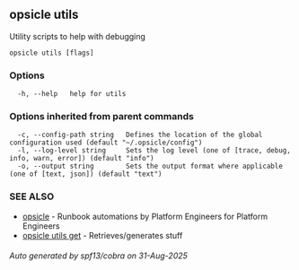 ## opsicle utils

Utility scripts to help with debugging

```
opsicle utils [flags]
```

### Options

```
  -h, --help   help for utils
```

### Options inherited from parent commands

```
  -c, --config-path string   Defines the location of the global configuration used (default "~/.opsicle/config")
  -l, --log-level string     Sets the log level (one of [trace, debug, info, warn, error]) (default "info")
  -o, --output string        Sets the output format where applicable (one of [text, json]) (default "text")
```

### SEE ALSO

* [opsicle](cli/opsicle.md)	 - Runbook automations by Platform Engineers for Platform Engineers
* [opsicle utils get](cli/opsicle_utils_get.md)	 - Retrieves/generates stuff

###### Auto generated by spf13/cobra on 31-Aug-2025
